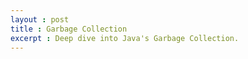 ```yaml
---
layout : post
title : Garbage Collection
excerpt : Deep dive into Java's Garbage Collection.
---
```

